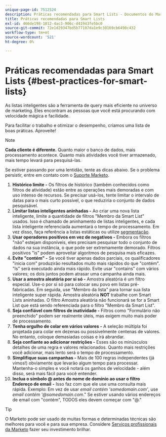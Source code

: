 ```yaml
---
unique-page-id: 7512524
description: Práticas recomendadas para Smart Lists - Documentos do Marketo - Documentação do produto
title: Práticas recomendadas para Smart Lists
exl-id: 466de198-1012-4ac3-906c-d41943fe5bc0
source-git-commit: 72e1d29347bd5b77107da1e9c30169cb6490c432
workflow-type: tm+mt
source-wordcount: '521'
ht-degree: 0%

---
```


# Práticas recomendadas para Smart Lists {#best-practices-for-smart-lists}

As listas inteligentes são a ferramenta de query mais eficiente no universo de marketing. Eles encontram as pessoas que você está procurando com velocidade mágica e facilidade.

Para facilitar o trabalho e otimizar o desempenho, criamos uma lista de boas práticas. Aproveite!

>[!NOTE]
>
>**Cada cliente é diferente.** Quanto maior o banco de dados, mais processamento acontece. Quanto mais atividades você tiver armazenado, mais tempo levará para pesquisá-las.
>
>Se estiver passando por uma lentidão, tente as dicas abaixo. Se o problema persistir, entre em contato com o [Suporte Marketo](https://nation.marketo.com/t5/Support/ct-p/Support).

1. **Histórico limite -** Os filtros de histórico (também conhecidos como filtros de atividade) estão entre as operações mais demoradas e com uso intenso de recursos. Se precisar usá-los, tente limitar o intervalo de datas para o mais curto possível, o que reduziria o conjunto de dados pesquisável.
1. **Limitar listas inteligentes aninhadas -** Ao criar uma nova lista inteligente, limite a quantidade de filtros &quot;Membro da Smart List&quot; usados. Isso é chamado de aninhamento de listas inteligentes, e cada lista inteligente referenciada aumentará o tempo de processamento. Em vez disso, faça referência a listas estáticas ou utilize [segmentação](/help/marketo/product-docs/personalization/segmentation-and-snippets/segmentation/create-a-segmentation.md).
1. **Usar operadores positivos em vez de negativos -** Embora os filtros &quot;não&quot; estejam disponíveis, eles precisam pesquisar todo o conjunto de dados na sua instância, o que pode ser extremamente demorado. Filtros positivos &quot;is&quot; podem aproveitar algoritmos de pesquisa mais eficazes.
1. **Evite &quot;contém&quot; -** Se você tiver apenas dados parciais, os qualificadores &quot;inicia com&quot; produzirão resultados muito mais rápidos do que &quot;contém&quot;. &quot;Is&quot; será executado ainda mais rápido. Evite usar &quot;contains&quot; com vários valores; os dois juntos podem atrasar uma campanha ainda mais.
1. **Usar a amostra aleatória por si só -** Amostra aleatória é um filtro especial. Use-o por si só para colocar seu povo em listas pré-fabricadas. Em seguida, use &quot;Membro da lista&quot; para tornar sua lista inteligente super rápida. Amostra aleatória **NOT** trabalhe com Smart Lists aninhadas. O filtro Amostra aleatória não funcionará se for a Smart List que está sendo referenciada para o filtro &quot;Membro da Smart List&quot;.
1. **Seja confiável com filtros de inatividade -** Filtros como &quot;Formulário não preenchido&quot; podem ser realmente úteis, mas exigem muito mais poder de processamento.
1. **Tenha orgulho de colar em vários valores -** A seleção múltipla foi projetada para colar em dezenas ou possivelmente centenas de valores. No entanto, coloque demasiadas coisas e irá abrandar.
1. **Seja confiante ao adicionar restrições -** Esses são os minúsculos detalhes de uma regra e valores relacionados. Quanto mais restrições você adicionar, mais lento será o tempo de processamento.
1. **Simplifique suas campanhas -** Mais de 100 regras independentes (já vimos!) obviamente que levarão algum tempo para processar. Mantenha-o simples e você notará os ganhos de velocidade - além disso, será mais fácil para você entender.
1. **Inclua o símbolo @ antes do nome de domínio ao usar o filtro Endereço de email** **-** Isso faz com que ele use uma consulta mais rápida. Exemplo: Em vez de usar _email contém &#39;somedomain.com&#39;_, use _email contém &#39;@somedomain.com_.&quot; Se estiver usando vários endereços de email com &quot;contém&quot;, TODOS eles devem começar com &quot;@.&quot;

>[!TIP]
>
>O Marketo pode ser usado de muitas formas e determinadas técnicas são melhores para você e para sua empresa. Considere [Serviços profissionais da Marketo](https://pages2.marketo.com/72-hour-survival-guide.html) fazer seu investimento brilhar.

